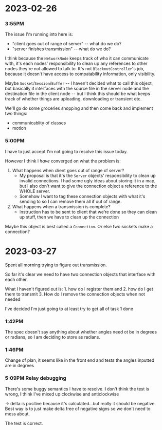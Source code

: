 # 2023-02-26
### 3:55PM
The issue I'm running into here is: 
- "client goes out of range of server" -- what do we do? 
- "server finishes transmission" -- what do we do?

I think because the `NetworkNode` keeps track of who it can communicate with, it's each nodes' responsibility to clean up any references to other nodes they're not allowed to talk to.  It's not `BlackoutController`'s job, because it doesn't have access to compatability information, only visibility. 

Maybe `Socket`/`Session`/`Buffer` -- I haven't decided what to call this object, but basically it interfaces with the source file in the server node and the destination file in the client node -- but I think this should be what keeps track of whether things are uploading, downloading or transient etc.

We'll go do some groceries shopping and then come back and implement two things: 
- communicablity of classes
- motion 


### 5:00PM 
I have to just accept I'm not going to resolve this issue today. 


However I think I _have_ converged on what the problem is: 
1. What happens when client goes out of range of server?
    - My proposal is that it's the `Server` objects' responsibility to clean up invalid connections. I had some ugly ideas about storing it in a map, but I also don't want to give the connection object a reference to the WHOLE server. 
    - Somehow I want to tag these connection objects with what it's sending to so I can remove them all if out of range. 
2. What happens when a transmission is complete? 
    - Instruction has to be sent to client that we're done so they can clean up stuff, then we have to clean up the connection 
    
Maybe this object is best called a `Connection`. Or else two sockets make a connection?


# 2023-03-27

Spent all morning trying to figure out transmission. 

So far it's clear we need to have two connection objects that interface with each other. 

What I haven't figured out is:  1. how do I register them and 2. how do I get them to transmit 3. How do I remove the connection objects when not needed 

I've decided I'm just going to at least try to get all of task 1 done 



### 1:42PM 
The spec doesn't say anything about whether angles need ot be in degrees or radians, so I am deciding to store as radians. 

### 1:46PM 
Change of plan, it seems like in the front end and tests the angles inputted are in degrees



### 5:09PM Relay debugging

There's some buggy semantics I have to resolve. I don't think the test is wrong, I think I've mixed up clockwise and anticlockwise

-> delta is positive because it's calculated...but really it should be negative. 
Best way is to just make delta free of negative signs so we don't need to mess about.

The test is correct. 
